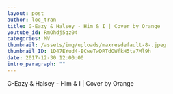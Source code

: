 ```yaml
---
layout: post
author: loc_tran
title: G-Eazy & Halsey - Him & I | Cover by Orange
youtube_id: RmOhdj5qz04
categories: MV
thumbnail: /assets/img/uploads/maxresdefault-8-.jpeg
thumbnail_ID: 1D47EYud4-ECweTwDRTdOWfkH5ta7Ml9h
date: 2017-12-30 12:00:00
intro_paragraph: ""
---
```

G-Eazy & Halsey - Him & I | Cover by Orange
